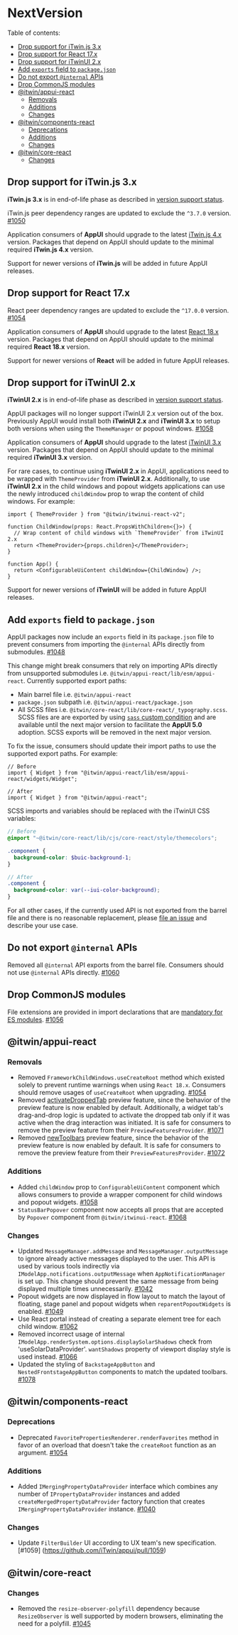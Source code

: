 # NextVersion <!-- omit from toc -->

Table of contents:

- [Drop support for iTwin.js 3.x](#drop-support-for-itwinjs-3x)
- [Drop support for React 17.x](#drop-support-for-react-17x)
- [Drop support for iTwinUI 2.x](#drop-support-for-itwinui-2x)
- [Add `exports` field to `package.json`](#add-exports-field-to-packagejson)
- [Do not export `@internal` APIs](#do-not-export-internal-apis)
- [Drop CommonJS modules](#drop-commonjs-modules)
- [@itwin/appui-react](#itwinappui-react)
  - [Removals](#removals)
  - [Additions](#additions)
  - [Changes](#changes)
- [@itwin/components-react](#itwincomponents-react)
  - [Deprecations](#deprecations)
  - [Additions](#additions-1)
  - [Changes](#changes-1)
- [@itwin/core-react](#itwincore-react)
  - [Changes](#changes-2)

## Drop support for iTwin.js 3.x

**iTwin.js 3.x** is in end-of-life phase as described in [version support status](https://www.itwinjs.org/learning/api-support-policies/#version-support-status).

iTwin.js peer dependency ranges are updated to exclude the `^3.7.0` version. [#1050](https://github.com/iTwin/appui/pull/1050)

Application consumers of **AppUI** should upgrade to the latest [iTwin.js 4.x](https://www.itwinjs.org/changehistory/) version. Packages that depend on AppUI should update to the minimal required **iTwin.js 4.x** version.

Support for newer versions of **iTwin.js** will be added in future AppUI releases.

## Drop support for React 17.x

React peer dependency ranges are updated to exclude the `^17.0.0` version. [#1054](https://github.com/iTwin/appui/pull/1054)

Application consumers of **AppUI** should upgrade to the latest [React 18.x](https://react.dev/blog/2022/03/08/react-18-upgrade-guide) version. Packages that depend on AppUI should update to the minimal required **React 18.x** version.

Support for newer versions of **React** will be added in future AppUI releases.

## Drop support for iTwinUI 2.x

**iTwinUI 2.x** is in end-of-life phase as described in [version support status](https://www.itwinjs.org/learning/api-support-policies/#version-support-status).

AppUI packages will no longer support iTwinUI 2.x version out of the box. Previously AppUI would install both **iTwinUI 2.x** and **iTwinUI 3.x** to setup both versions when using the `ThemeManager` or popout windows. [#1058](https://github.com/iTwin/appui/pull/1058)

Application consumers of **AppUI** should upgrade to the latest [iTwinUI 3.x](https://github.com/iTwin/iTwinUI/releases) version. Packages that depend on AppUI should update to the minimal required **iTwinUI 3.x** version.

For rare cases, to continue using **iTwinUI 2.x** in AppUI, applications need to be wrapped with `ThemeProvider` from **iTwinUI 2.x**.
Additionally, to use **iTwinUI 2.x** in the child windows and popout widgets applications can use the newly introduced `childWindow` prop to wrap the content of child windows. For example:

```tsx
import { ThemeProvider } from "@itwin/itwinui-react-v2";

function ChildWindow(props: React.PropsWithChildren<{}>) {
  // Wrap content of child windows with `ThemeProvider` from iTwinUI 2.x
  return <ThemeProvider>{props.children}</ThemeProvider>;
}

function App() {
  return <ConfigurableUiContent childWindow={ChildWindow} />;
}
```

Support for newer versions of **iTwinUI** will be added in future AppUI releases.

## Add `exports` field to `package.json`

AppUI packages now include an `exports` field in its `package.json` file to prevent consumers from importing the `@internal` APIs directly from submodules. [#1048](https://github.com/iTwin/appui/pull/1048)

This change might break consumers that rely on importing APIs directly from unsupported submodules i.e. `@itwin/appui-react/lib/esm/appui-react`. Currently supported export paths:

- Main barrel file i.e. `@itwin/appui-react`
- `package.json` subpath i.e. `@itwin/appui-react/package.json`
- All SCSS files i.e. `@itwin/core-react/lib/core-react/_typography.scss`. SCSS files are are exported by using [`sass` custom condition](https://sass-lang.com/documentation/js-api/classes/nodepackageimporter/) and are available until the next major version to facilitate the **AppUI 5.0** adoption. SCSS exports will be removed in the next major version.

To fix the issue, consumers should update their import paths to use the supported export paths. For example:

```tsx
// Before
import { Widget } from "@itwin/appui-react/lib/esm/appui-react/widgets/Widget";

// After
import { Widget } from "@itwin/appui-react";
```

SCSS imports and variables should be replaced with the iTwinUI CSS variables:

```scss
// Before
@import "~@itwin/core-react/lib/cjs/core-react/style/themecolors";

.component {
  background-color: $buic-background-1;
}

// After
.component {
  background-color: var(--iui-color-background);
}
```

For all other cases, if the currently used API is not exported from the barrel file and there is no reasonable replacement, please [file an issue](https://github.com/iTwin/appui/issues/new/choose) and describe your use case.

## Do not export `@internal` APIs

Removed all `@internal` API exports from the barrel file. Consumers should not use `@internal` APIs directly. [#1060](https://github.com/iTwin/appui/pull/1060)

## Drop CommonJS modules

File extensions are provided in import declarations that are [mandatory for ES modules](https://nodejs.org/api/esm.html#mandatory-file-extensions). [#1056](https://github.com/iTwin/appui/pull/1056)

## @itwin/appui-react

### Removals

- Removed `FrameworkChildWindows.useCreateRoot` method which existed solely to prevent runtime warnings when using `React 18.x`. Consumers should remove usages of `useCreateRoot` when upgrading. [#1054](https://github.com/iTwin/appui/pull/1054)
- Removed [activateDroppedTab](https://github.com/iTwin/appui/discussions/679) preview feature, since the behavior of the preview feature is now enabled by default. Additionally, a widget tab's drag-and-drop logic is updated to activate the dropped tab only if it was active when the drag interaction was initiated. It is safe for consumers to remove the preview feature from their `PreviewFeaturesProvider`. [#1071](https://github.com/iTwin/appui/pull/1071)
- Removed [newToolbars](https://github.com/iTwin/appui/discussions/924) preview feature, since the behavior of the preview feature is now enabled by default. It is safe for consumers to remove the preview feature from their `PreviewFeaturesProvider`. [#1072](https://github.com/iTwin/appui/pull/1072)

### Additions

- Added `childWindow` prop to `ConfigurableUiContent` component which allows consumers to provide a wrapper component for child windows and popout widgets. [#1058](https://github.com/iTwin/appui/pull/1058)
- `StatusBarPopover` component now accepts all props that are accepted by `Popover` component from `@itwin/itwinui-react`. [#1068](https://github.com/iTwin/appui/pull/1068)

### Changes

- Updated `MessageManager.addMessage` and `MessageManager.outputMessage` to ignore already active messages displayed to the user. This API is used by various tools indirectly via `IModelApp.notifications.outputMessage` when `AppNotificationManager` is set up. This change should prevent the same message from being displayed multiple times unnecessarily. [#1042](https://github.com/iTwin/appui/pull/1042)
- Popout widgets are now displayed in flow layout to match the layout of floating, stage panel and popout widgets when `reparentPopoutWidgets` is enabled. [#1049](https://github.com/iTwin/appui/pull/1049)
- Use React portal instead of creating a separate element tree for each child window. [#1062](https://github.com/iTwin/appui/pull/1062)
- Removed incorrect usage of internal `IModelApp.renderSystem.options.displaySolarShadows` check from 'useSolarDataProvider'. `wantShadows` property of viewport display style is used instead. [#1066](https://github.com/iTwin/appui/pull/1066)
- Updated the styling of `BackstageAppButton` and `NestedFrontstageAppButton` components to match the updated toolbars. [#1078](https://github.com/iTwin/appui/pull/1078)

## @itwin/components-react

### Deprecations

- Deprecated `FavoritePropertiesRenderer.renderFavorites` method in favor of an overload that doesn't take the `createRoot` function as an argument. [#1054](https://github.com/iTwin/appui/pull/1054)

### Additions

- Added `IMergingPropertyDataProvider` interface which combines any number of `IPropertyDataProvider` instances and added `createMergedPropertyDataProvider` factory function that creates `IMergingPropertyDataProvider` instance. [#1040](https://github.com/iTwin/appui/pull/1040)

### Changes

- Update `FilterBuilder` UI according to UX team's new specification. [#1059] (https://github.com/iTwin/appui/pull/1059)

## @itwin/core-react

### Changes

- Removed the `resize-observer-polyfill` dependency because `ResizeObserver` is well supported by modern browsers, eliminating the need for a polyfill. [#1045](https://github.com/iTwin/appui/pull/1045)
